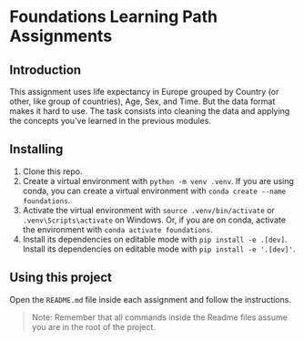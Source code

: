 # Foundations Learning Path Assignments

## Introduction

This assignment uses life expectancy in Europe grouped by Country (or other, like group of countries), Age, Sex, and Time. But the data format makes it hard to use. The task consists into cleaning the data and applying the concepts you've learned in the previous modules.

## Installing

1. Clone this repo.
2. Create a virtual environment with `python -m venv .venv`. If you are using conda, you can create a virtual environment with `conda create --name foundations`.
3. Activate the virtual environment with `source .venv/bin/activate` or `.venv\Scripts\activate` on Windows. Or, if you are on conda, activate the environment with `conda activate foundations`.
4. Install its dependencies on editable mode with `pip install -e .[dev]`. Install its dependencies on editable mode with `pip install -e '.[dev]'`.

## Using this project

Open the `README.md` file inside each assignment and follow the instructions.

> Note: Remember that all commands inside the Readme files assume you are in the root of the project.
